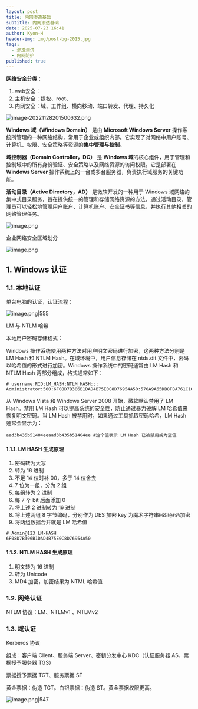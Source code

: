 ```yaml
---
layout: post
title: 内网渗透基础
subtitle: 内网渗透基础
date: 2025-07-23 16:41
author: Kyon-H
header-img: img/post-bg-2015.jpg
tags:
  - 渗透测试
  - 内网防护
published: true
---
```

**网络安全分类**：

1. web安全：
2. 主机安全：提权、root、
3. 内网安全：域、工作组、横向移动、端口转发、代理、持久化

![image-20221128201500632.png](https://img.ghostliner.top/4gWBVn.png)

**Windows 域（Windows Domain）** 是由 **Microsoft Windows Server** 操作系统所管理的一种网络结构，常用于企业或组织内部。它实现了对网络中用户账号、计算机、权限、安全策略等资源的**集中管理与控制**。

**域控制器（Domain Controller，DC）** 是 **Windows 域**的核心组件，用于管理和控制域中的所有身份验证、安全策略以及网络资源的访问权限。它是部署在 **Windows Server** 操作系统上的一台或多台服务器，负责执行域服务的关键功能。

**活动目录（Active Directory，AD）** 是微软开发的一种用于 Windows 域网络的集中式目录服务，旨在提供统一的管理和存储网络资源的方法。通过活动目录，管理员可以轻松地管理用户账户、计算机账户、安全证书等信息，并执行其他相关的网络管理任务。

![image.png](https://img.ghostliner.top/WJHO09.png)

企业网络安全区域划分

![image.png](https://img.ghostliner.top/yxVwLM.png)

## 1. Windows 认证

### 1.1. 本地认证

单台电脑的认证，认证流程：

![image.png|555](https://img.ghostliner.top/98aJ5m.png)

LM 与 NTLM 哈希

本地用户密码存储格式：

Windows 操作系统使用两种方法对用户明文密码进行加密，这两种方法分别是 LM Hash 和 NTLM Hash。在域环境中，用户信息存储在 ntds.dit 文件中，密码以哈希值的形式进行加密。Windows 操作系统中的密码通常由 LM Hash 和 NTLM Hash 两部分组成，格式通常如下：

```text
# username:RID:LM_HASH:NTLM_HASH:::
Administrator:500:6F08D7B306B1DAD4B75E0C8D76954A50:570A9A65DB8FBA761C1008A51D4C95AB:::
```

从 Windows Vista 和 Windows Server 2008 开始，微软默认禁用了 LM Hash。禁用 LM Hash 可以提高系统的安全性，防止通过暴力破解 LM 哈希值来恢复明文密码。当 LM Hash 被禁用时，如果通过工具抓取密码哈希，LM Hash 通常会显示为：

```text
aad3b435b51404eeaad3b435b51404ee #这个值表示 LM Hash 已被禁用或为空值
```

#### 1.1.1. LM HASH 生成原理

1. 密码转为大写
2. 转为 16 进制
3. 不足 14 位时补 00，多于 14 位舍去
4. 7 位为一组，分为 2 组
5. 每组转为 2 进制
6. 每 7 个 bit 后面添加 0
7. 将上述 2 进制转为 16 进制
8. 将上述两组 8 字节编码，分别作为 DES 加密 key 为魔术字符串`KGS!@#$%`加密
9. 将两组数据合并就是 LM 哈希值

```text
# Admin@123 LM-HASH
6F08D7B306B1DAD4B75E0C8D76954A50
```

#### 1.1.2. NTLM HASH 生成原理

1. 明文转为 16 进制
2. 转为 Unicode
3. MD4 加密，加密结果为 NTML 哈希值

### 1.2. 网络认证

NTLM 协议：LM、NTLMv1 、NTLMv2

### 1.3. 域认证

Kerberos 协议

组成：客户端 Client、服务端 Server、密钥分发中心 KDC（认证服务器 AS、票据授予服务器 TGS）

票据授予票据 TGT、服务票据 ST

黄金票据：伪造 TGT。白银票据：伪造 ST。黄金票据权限更高。

![image.png|547](https://img.ghostliner.top/YXUQKg.png)
